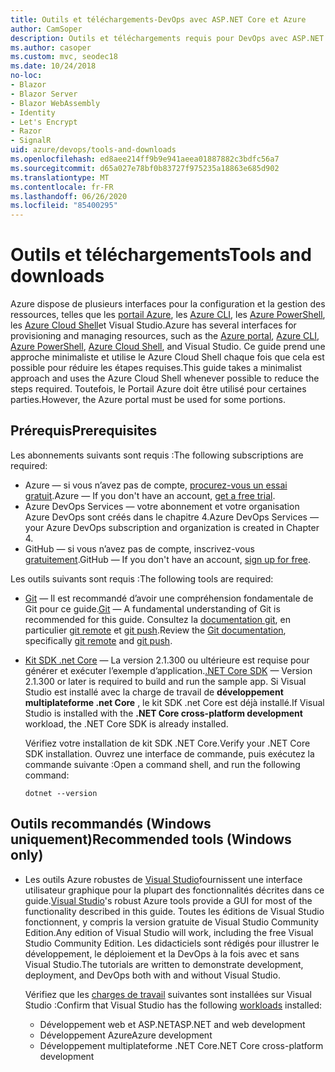```yaml
---
title: Outils et téléchargements-DevOps avec ASP.NET Core et Azure
author: CamSoper
description: Outils et téléchargements requis pour DevOps avec ASP.NET Core et Azure.
ms.author: casoper
ms.custom: mvc, seodec18
ms.date: 10/24/2018
no-loc:
- Blazor
- Blazor Server
- Blazor WebAssembly
- Identity
- Let's Encrypt
- Razor
- SignalR
uid: azure/devops/tools-and-downloads
ms.openlocfilehash: ed8aee214ff9b9e941aeea01887882c3bdfc56a7
ms.sourcegitcommit: d65a027e78bf0b83727f975235a18863e685d902
ms.translationtype: MT
ms.contentlocale: fr-FR
ms.lasthandoff: 06/26/2020
ms.locfileid: "85400295"
---
```

# <a name="tools-and-downloads"></a><span data-ttu-id="05fd9-103">Outils et téléchargements</span><span class="sxs-lookup"><span data-stu-id="05fd9-103">Tools and downloads</span></span>

<span data-ttu-id="05fd9-104">Azure dispose de plusieurs interfaces pour la configuration et la gestion des ressources, telles que les [portail Azure](https://portal.azure.com), les [Azure CLI](/cli/azure/), les [Azure PowerShell](/powershell/azure/overview), les [Azure Cloud Shell](https://shell.azure.com/bash)et Visual Studio.</span><span class="sxs-lookup"><span data-stu-id="05fd9-104">Azure has several interfaces for provisioning and managing resources, such as the [Azure portal](https://portal.azure.com), [Azure CLI](/cli/azure/), [Azure PowerShell](/powershell/azure/overview), [Azure Cloud Shell](https://shell.azure.com/bash), and Visual Studio.</span></span> <span data-ttu-id="05fd9-105">Ce guide prend une approche minimaliste et utilise le Azure Cloud Shell chaque fois que cela est possible pour réduire les étapes requises.</span><span class="sxs-lookup"><span data-stu-id="05fd9-105">This guide takes a minimalist approach and uses the Azure Cloud Shell whenever possible to reduce the steps required.</span></span> <span data-ttu-id="05fd9-106">Toutefois, le Portail Azure doit être utilisé pour certaines parties.</span><span class="sxs-lookup"><span data-stu-id="05fd9-106">However, the Azure portal must be used for some portions.</span></span>

## <a name="prerequisites"></a><span data-ttu-id="05fd9-107">Prérequis</span><span class="sxs-lookup"><span data-stu-id="05fd9-107">Prerequisites</span></span>

<span data-ttu-id="05fd9-108">Les abonnements suivants sont requis :</span><span class="sxs-lookup"><span data-stu-id="05fd9-108">The following subscriptions are required:</span></span>

* <span data-ttu-id="05fd9-109">Azure &mdash; si vous n’avez pas de compte, [procurez-vous un essai gratuit](https://azure.microsoft.com/free/dotnet/).</span><span class="sxs-lookup"><span data-stu-id="05fd9-109">Azure &mdash; If you don't have an account, [get a free trial](https://azure.microsoft.com/free/dotnet/).</span></span>
* <span data-ttu-id="05fd9-110">Azure DevOps Services &mdash; votre abonnement et votre organisation Azure DevOps sont créés dans le chapitre 4.</span><span class="sxs-lookup"><span data-stu-id="05fd9-110">Azure DevOps Services &mdash; your Azure DevOps subscription and organization is created in Chapter 4.</span></span>
* <span data-ttu-id="05fd9-111">GitHub &mdash; si vous n’avez pas de compte, inscrivez-vous [gratuitement](https://github.com/join).</span><span class="sxs-lookup"><span data-stu-id="05fd9-111">GitHub &mdash; If you don't have an account, [sign up for free](https://github.com/join).</span></span>

<span data-ttu-id="05fd9-112">Les outils suivants sont requis :</span><span class="sxs-lookup"><span data-stu-id="05fd9-112">The following tools are required:</span></span>

* <span data-ttu-id="05fd9-113">[Git](https://git-scm.com/downloads) &mdash; Il est recommandé d’avoir une compréhension fondamentale de Git pour ce guide.</span><span class="sxs-lookup"><span data-stu-id="05fd9-113">[Git](https://git-scm.com/downloads) &mdash; A fundamental understanding of Git is recommended for this guide.</span></span> <span data-ttu-id="05fd9-114">Consultez la [documentation git](https://git-scm.com/doc), en particulier [git remote](https://git-scm.com/docs/git-remote) et [git push](https://git-scm.com/docs/git-push).</span><span class="sxs-lookup"><span data-stu-id="05fd9-114">Review the [Git documentation](https://git-scm.com/doc), specifically [git remote](https://git-scm.com/docs/git-remote) and [git push](https://git-scm.com/docs/git-push).</span></span>
* <span data-ttu-id="05fd9-115">[Kit SDK .net Core](https://dotnet.microsoft.com/download/) &mdash; La version 2.1.300 ou ultérieure est requise pour générer et exécuter l’exemple d’application.</span><span class="sxs-lookup"><span data-stu-id="05fd9-115">[.NET Core SDK](https://dotnet.microsoft.com/download/) &mdash; Version 2.1.300 or later is required to build and run the sample app.</span></span> <span data-ttu-id="05fd9-116">Si Visual Studio est installé avec la charge de travail de **développement multiplateforme .net Core** , le kit SDK .net Core est déjà installé.</span><span class="sxs-lookup"><span data-stu-id="05fd9-116">If Visual Studio is installed with the **.NET Core cross-platform development** workload, the .NET Core SDK is already installed.</span></span>

    <span data-ttu-id="05fd9-117">Vérifiez votre installation de kit SDK .NET Core.</span><span class="sxs-lookup"><span data-stu-id="05fd9-117">Verify your .NET Core SDK installation.</span></span> <span data-ttu-id="05fd9-118">Ouvrez une interface de commande, puis exécutez la commande suivante :</span><span class="sxs-lookup"><span data-stu-id="05fd9-118">Open a command shell, and run the following command:</span></span>

    ```dotnetcli
    dotnet --version
    ```

## <a name="recommended-tools-windows-only"></a><span data-ttu-id="05fd9-119">Outils recommandés (Windows uniquement)</span><span class="sxs-lookup"><span data-stu-id="05fd9-119">Recommended tools (Windows only)</span></span>

* <span data-ttu-id="05fd9-120">Les outils Azure robustes de [Visual Studio](https://visualstudio.microsoft.com)fournissent une interface utilisateur graphique pour la plupart des fonctionnalités décrites dans ce guide.</span><span class="sxs-lookup"><span data-stu-id="05fd9-120">[Visual Studio](https://visualstudio.microsoft.com)'s robust Azure tools provide a GUI for most of the functionality described in this guide.</span></span> <span data-ttu-id="05fd9-121">Toutes les éditions de Visual Studio fonctionnent, y compris la version gratuite de Visual Studio Community Edition.</span><span class="sxs-lookup"><span data-stu-id="05fd9-121">Any edition of Visual Studio will work, including the free Visual Studio Community Edition.</span></span> <span data-ttu-id="05fd9-122">Les didacticiels sont rédigés pour illustrer le développement, le déploiement et la DevOps à la fois avec et sans Visual Studio.</span><span class="sxs-lookup"><span data-stu-id="05fd9-122">The tutorials are written to demonstrate development, deployment, and DevOps both with and without Visual Studio.</span></span>

  <span data-ttu-id="05fd9-123">Vérifiez que les [charges de travail](/visualstudio/install/modify-visual-studio) suivantes sont installées sur Visual Studio :</span><span class="sxs-lookup"><span data-stu-id="05fd9-123">Confirm that Visual Studio has the following [workloads](/visualstudio/install/modify-visual-studio) installed:</span></span>

  * <span data-ttu-id="05fd9-124">Développement web et ASP.NET</span><span class="sxs-lookup"><span data-stu-id="05fd9-124">ASP.NET and web development</span></span>
  * <span data-ttu-id="05fd9-125">Développement Azure</span><span class="sxs-lookup"><span data-stu-id="05fd9-125">Azure development</span></span>
  * <span data-ttu-id="05fd9-126">Développement multiplateforme .NET Core</span><span class="sxs-lookup"><span data-stu-id="05fd9-126">.NET Core cross-platform development</span></span>
